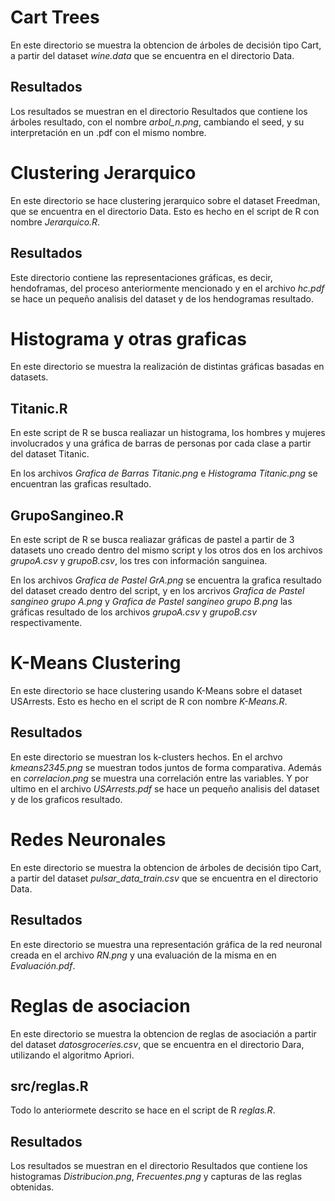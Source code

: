# Cart Trees

En este directorio se muestra la obtencion de árboles de decisión tipo Cart, a partir del
dataset *wine.data* que se encuentra en el directorio Data.

## Resultados

Los resultados se muestran en el directorio Resultados que contiene los árboles resultado,
con el nombre *arbol_n.png*, cambiando el seed, y su interpretación en un .pdf con el
mismo nombre.

# Clustering Jerarquico

En este directorio se hace clustering jerarquico sobre el dataset Freedman, que se encuentra en 
el directorio Data. Esto es hecho en el script de R con nombre *Jerarquico.R*.

## Resultados 

Este directorio contiene las representaciones gráficas, es decir, hendoframas, del proceso 
anteriormente mencionado y en el archivo *hc.pdf* se hace un pequeño analisis del dataset y
de los hendogramas resultado.

# Histograma y otras graficas

En este directorio se muestra la realización de distintas gráficas basadas en datasets.

## Titanic.R

En este script de R se busca realiazar un histograma, los hombres y mujeres
involucrados y una gráfica de barras de personas por cada clase a partir
del dataset Titanic.

En los archivos *Grafica de Barras Titanic.png* e *Histograma Titanic.png* se
encuentran las graficas resultado.

## GrupoSangineo.R

En este script de R se busca realiazar gráficas de pastel a partir de 3 datasets
uno creado dentro del mismo script y los otros dos en los archivos *grupoA.csv*
y *grupoB.csv*, los tres con información sanguinea.

En los archivos *Grafica de Pastel GrA.png* se encuentra la grafica resultado
del dataset creado dentro del script, y en los arcrivos *Grafica de Pastel sangineo grupo A.png*
y *Grafica de Pastel sangineo grupo B.png* las gráficas resultado de los archivos
*grupoA.csv* y *grupoB.csv* respectivamente.

# K-Means Clustering

En este directorio se hace clustering usando K-Means sobre el dataset USArrests.
Esto es hecho en el script de R con nombre *K-Means.R*.

## Resultados

En este directorio se muestran los k-clusters hechos. En el archvo *kmeans2345.png* se muestran
todos juntos de forma comparativa. Además en *correlacion.png* se muestra una correlación entre
las variables. Y por ultimo en el archivo *USArrests.pdf* se hace un pequeño analisis del dataset y
de los graficos resultado.

# Redes Neuronales

En este directorio se muestra la obtencion de árboles de decisión tipo Cart, a partir del
dataset *pulsar_data_train.csv* que se encuentra en el directorio Data.

## Resultados

En este directorio se muestra una representación gráfica de la red neuronal creada en el
archivo *RN.png* y una evaluación de la misma en en *Evaluación.pdf*.

# Reglas de asociacion

En este directorio se muestra la obtencion de reglas de asociación a partir del 
dataset *datosgroceries.csv*, que se encuentra en el directorio Dara, utilizando 
el algoritmo Apriori. 

## src/reglas.R

Todo lo anteriormete descrito se hace en el script de R *reglas.R*.

## Resultados

Los resultados se muestran en el directorio Resultados que contiene los histogramas
*Distribucion.png*, *Frecuentes.png* y capturas de las reglas obtenidas.
